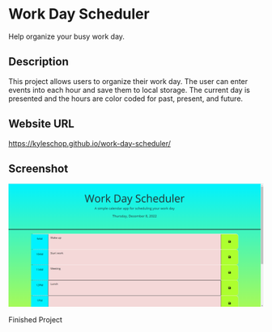 # Work Day Scheduler
Help organize your busy work day.

## Description

This project allows users to organize their work day. The user can enter events into each hour and save them to local storage. The current day is presented and the hours are color coded for past, present, and future.

## Website URL

https://kyleschop.github.io/work-day-scheduler/

## Screenshot

![alt text](/work-day-scheduler.png)

Finished Project

